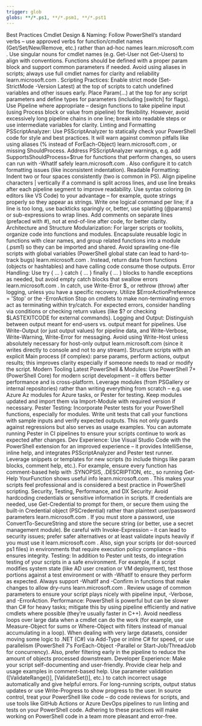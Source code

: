 ```yaml
---
trigger: glob
globs: **/*.ps1, **/*.psm1, **/*.pst1
---
```


Best Practices
Cmdlet Design & Naming: Follow PowerShell’s standard verbs – use approved verbs for function/cmdlet names (Get/Set/New/Remove, etc.) rather than ad-hoc names
learn.microsoft.com
. Use singular nouns for cmdlet names (e.g. Get-User not Get-Users) to align with conventions. Functions should be defined with a proper param block and support common parameters if needed. Avoid using aliases in scripts; always use full cmdlet names for clarity and reliability
learn.microsoft.com
.
Scripting Practices: Enable strict mode (Set-StrictMode -Version Latest) at the top of scripts to catch undefined variables and other issues early. Place Param(...) at the top for any script parameters and define types for parameters (including [switch] for flags). Use Pipeline where appropriate – design functions to take pipeline input (using Process block or value from pipeline) for flexibility. However, avoid excessively long pipeline chains in one line; break into readable steps or use intermediate variables for clarity.
Linting and Formatting
PSScriptAnalyzer: Use PSScriptAnalyzer to statically check your PowerShell code for style and best practices. It will warn against common pitfalls like using aliases (% instead of ForEach-Object)
learn.microsoft.com
, or missing ShouldProcess. Address PSScriptAnalyzer warnings, e.g. add SupportsShouldProcess=$true for functions that perform changes, so users can run with -WhatIf safely
learn.microsoft.com
. Also configure it to catch formatting issues (like inconsistent indentation).
Readable Formatting: Indent two or four spaces consistently (two is common in PS). Align pipeline characters | vertically if a command is split across lines, and use line breaks after each pipeline segment to improve readability. Use syntax coloring (in editors like VS Code) to your advantage – for example, quote strings properly so they appear as strings. Write one logical command per line; if a line is too long, use backticks sparingly or, better, use splatting (@params) or sub-expressions to wrap lines. Add comments on separate lines (prefaced with #), not at end-of-line after code, for better clarity.
Architecture and Structure
Modularization: For larger scripts or toolkits, organize code into functions and modules. Encapsulate reusable logic in functions with clear names, and group related functions into a module (.psm1) so they can be imported and shared. Avoid sprawling one-file scripts with global variables (PowerShell global state can lead to hard-to-track bugs)
learn.microsoft.com
. Instead, return data from functions (objects or hashtables) and have calling code consume those outputs.
Error Handling: Use try { ... } catch { ... } finally { ... } blocks to handle exceptions as needed, but avoid empty catch blocks that swallow errors
learn.microsoft.com
. In catch, use Write-Error $_ or rethrow (throw) after logging, unless you have a specific recovery. Utilize $ErrorActionPreference = 'Stop' or the -ErrorAction Stop on cmdlets to make non-terminating errors act as terminating within try/catch. For expected errors, consider handling via conditions or checking return values (like $? or checking $LASTEXITCODE for external commands).
Logging and Output: Distinguish between output meant for end-users vs. output meant for pipelines. Use Write-Output (or just output values) for pipeline data, and Write-Verbose, Write-Warning, Write-Error for messaging. Avoid using Write-Host unless absolutely necessary for host-only output
learn.microsoft.com
 (since it writes directly to console and not to any stream). Structure scripts with an explicit Main process (if complex): parse params, perform actions, output results; this improves clarity especially if someone needs to read or modify the script.
Modern Tooling
Latest PowerShell & Modules: Use PowerShell 7+ (PowerShell Core) for modern script development – it offers better performance and is cross-platform. Leverage modules (from PSGallery or internal repositories) rather than writing everything from scratch – e.g. use Azure Az modules for Azure tasks, or Pester for testing. Keep modules updated and import them via Import-Module with required version if necessary.
Pester Testing: Incorporate Pester tests for your PowerShell functions, especially for modules. Write unit tests that call your functions with sample inputs and verify expected outputs. This not only guards against regressions but also serves as usage examples. You can automate running Pester in CI pipelines to ensure your scripts continue to work as expected after changes.
Dev Experience: Use Visual Studio Code with the PowerShell extension for an improved experience – it provides IntelliSense, inline help, and integrates PSScriptAnalyzer and Pester test runner. Leverage snippets or templates for new scripts (to include things like param blocks, comment help, etc.). For example, ensure every function has comment-based help with .SYNOPSIS, .DESCRIPTION, etc., so running Get-Help YourFunction shows useful info
learn.microsoft.com
. This makes your scripts feel professional and is considered a best practice in PowerShell scripting.
Security, Testing, Performance, and DX
Security: Avoid hardcoding credentials or sensitive information in scripts. If credentials are needed, use Get-Credential to prompt for them, or secure them using the built-in Credential object (PSCredential) rather than plaintext user/password parameters
learn.microsoft.com
. If you must store a password, use ConvertTo-SecureString and store the secure string (or better, use a secret management module). Be careful with Invoke-Expression – it can lead to security issues; prefer safer alternatives or at least validate inputs heavily if you must use it
learn.microsoft.com
. Also, sign your scripts (or dot-sourced ps1 files) in environments that require execution policy compliance – this ensures integrity.
Testing: In addition to Pester unit tests, do integration testing of your scripts in a safe environment. For example, if a script modifies system state (like AD user creation or VM deployment), test those portions against a test environment or with -WhatIf to ensure they perform as expected. Always support -WhatIf and -Confirm in functions that make changes to allow dry-runs
learn.microsoft.com
. Review usage of common parameters to ensure your script plays nicely with pipeline input, -Verbose, and -ErrorAction.
Performance: PowerShell is powerful but can be slower than C# for heavy tasks; mitigate this by using pipeline efficiently and native cmdlets where possible (they’re usually faster in C++). Avoid needless loops over large data when a cmdlet can do the work (for example, use Measure-Object for sums or Where-Object with filters instead of manual accumulating in a loop). When dealing with very large datasets, consider moving some logic to .NET (C#) via Add-Type or inline C# for speed, or use parallelism (PowerShell 7’s ForEach-Object -Parallel or Start-Job/ThreadJob for concurrency). Also, prefer filtering early in the pipeline to reduce the amount of objects processed downstream.
Developer Experience: Make your script self-documenting and user-friendly. Provide clear help and usage examples in comment-based help. Use parameter validation ([ValidateRange()], [ValidateSet()], etc.) to catch incorrect usage automatically and give helpful errors. For long-running scripts, output status updates or use Write-Progress to show progress to the user. In source control, treat your PowerShell like code – do code reviews for scripts, and use tools like GitHub Actions or Azure DevOps pipelines to run linting and tests on your PowerShell code. Adhering to these practices will make working on PowerShell code in a team more pleasant and error-free.